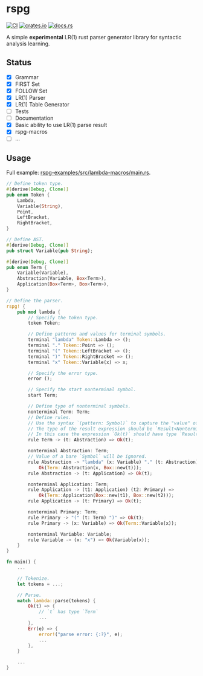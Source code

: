 # rspg

[![CI](https://github.com/linyinfeng/rspg/workflows/CI/badge.svg)](https://github.com/linyinfeng/rspg/actions)
[![crates.io](https://img.shields.io/crates/v/rspg.svg)](https://crates.io/crates/rspg)
[![docs.rs](https://docs.rs/rspg/badge.svg)](https://docs.rs/rspg)

A simple **experimental** LR(1) rust parser generator library for syntactic analysis learning.

## Status

- [x] Grammar
- [x] FIRST Set
- [x] FOLLOW Set
- [x] LR(1) Parser
- [x] LR(1) Table Generator
- [ ] Tests
- [ ] Documentation
- [x] Basic ability to use LR(1) parse result
- [x] rspg-macros
- [ ] ...

## Usage

Full example: [rspg-examples/src/lambda-macros/main.rs](https://github.com/linyinfeng/rspg/blob/master/rspg-examples/src/lambda-macros/main.rs).

```rust
// Define token type.
#[derive(Debug, Clone)]
pub enum Token {
    Lambda,
    Variable(String),
    Point,
    LeftBracket,
    RightBracket,
}

// Define AST.
#[derive(Debug, Clone)]
pub struct Variable(pub String);

#[derive(Debug, Clone)]
pub enum Term {
    Variable(Variable),
    Abstraction(Variable, Box<Term>),
    Application(Box<Term>, Box<Term>),
}

// Define the parser.
rspg! {
    pub mod lambda {
        // Specify the token type.
        token Token;

        // Define patterns and values for terminal symbols.
        terminal "lambda" Token::Lambda => ();
        terminal "." Token::Point => ();
        terminal "(" Token::LeftBracket => ();
        terminal ")" Token::RightBracket => ();
        terminal "x" Token::Variable(x) => x;

        // Specify the error type.
        error ();

        // Specify the start nonterminal symbol.
        start Term;

        // Define type of nonterminal symbols.
        nonterminal Term: Term;
        // Define rules.
        // Use the syntax `(pattern: Symbol)` to capture the "value" of the symbol.
        // The type of the result expression should be `Result<NonterminalType, ErrorType>`.
        // In this case the expression `Ok(t)` should have type `Result<Term, ()>`.
        rule Term -> (t: Abstraction) => Ok(t);

        nonterminal Abstraction: Term;
        // Value of a bare `Symbol` will be ignored.
        rule Abstraction -> "lambda" (x: Variable) "." (t: Abstraction) =>
            Ok(Term::Abstraction(x, Box::new(t)));
        rule Abstraction -> (t: Application) => Ok(t);

        nonterminal Application: Term;
        rule Application -> (t1: Application) (t2: Primary) =>
            Ok(Term::Application(Box::new(t1), Box::new(t2)));
        rule Application -> (t: Primary) => Ok(t);

        nonterminal Primary: Term;
        rule Primary -> "(" (t: Term) ")" => Ok(t);
        rule Primary -> (x: Variable) => Ok(Term::Variable(x));

        nonterminal Variable: Variable;
        rule Variable -> (x: "x") => Ok(Variable(x));
    }
}

fn main() {
    ...

    // Tokenize.
    let tokens = ...;

    // Parse.
    match lambda::parse(tokens) {
        Ok(t) => {
            // `t` has type `Term`
            ...
        },
        Err(e) => {
            error!("parse error: {:?}", e);
            ...
        },
    }

    ...
}
```
